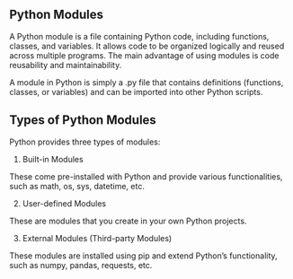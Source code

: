 ## Python Modules
A Python module is a file containing Python code, including functions, classes, and variables. It allows code to be organized logically and reused across multiple programs. The main advantage of using modules is code reusability and maintainability.

A module in Python is simply a .py file that contains definitions (functions, classes, or variables) and can be imported into other Python scripts.

## Types of Python Modules

Python provides three types of modules:

1. Built-in Modules

These come pre-installed with Python and provide various functionalities, such as math, os, sys, datetime, etc.

2. User-defined Modules

These are modules that you create in your own Python projects.

3. External Modules (Third-party Modules)

These modules are installed using pip and extend Python’s functionality, such as numpy, pandas, requests, etc.

